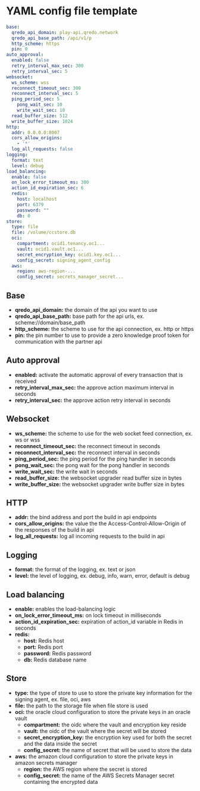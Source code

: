 # YAML config file template

```yaml
base:
  qredo_api_domain: play-api.qredo.network
  qredo_api_base_path: /api/v1/p
  http_scheme: https
  pin: 0
auto_approval:
  enabled: false
  retry_interval_max_sec: 300
  retry_interval_sec: 5
websocket:
  ws_scheme: wss
  reconnect_timeout_sec: 300
  reconnect_interval_sec: 5
  ping_period_sec: 5
	pong_wait_sec: 10
	write_wait_sec: 10
  read_buffer_size: 512
  write_buffer_size: 1024
http:
  addr: 0.0.0.0:8007
  cors_allow_origins:
    - '*'
  log_all_requests: false
logging:
  format: text
  level: debug
load_balancing:
  enable: false
  on_lock_error_timeout_ms: 300
  action_id_expiration_sec: 6
  redis:
    host: localhost
    port: 6379
    password: ""
    db: 0
store: 
  type: file 
  file: /volume/ccstore.db
  oci:
    compartment: ocid1.tenancy.oc1...
    vault: ocid1.vault.oc1...
    secret_encryption_key: ocid1.key.oc1...
    config_secret: signing_agent_config
  aws:
    region: aws-region-...
    config_secret: secrets_manager_secret...  
```

## Base

- **qredo_api_domain:** the domain of the api you want to use
- **qredo_api_base_path:** base path for the api urls, ex. scheme://domain/base_path
- **http_scheme:** the scheme to use for the api connection, ex. http or https
- **pin:** the pin number to use to provide a zero knowledge proof token for communication with the partner api

## Auto approval
- **enabled:** activate the automatic approval of every transaction that is received
- **retry_interval_max_sec:** the approve action maximum interval in seconds
- **retry_interval_sec:** the approve action retry interval in seconds

## Websocket
- **ws_scheme:** the scheme to use for the web socket feed connection, ex. ws or wss
- **reconnect_timeout_sec:** the reconnect timeout in seconds
- **reconnect_interval_sec:** the reconnect interval in seconds
- **ping_period_sec:** the ping period for the ping handler in seconds
- **pong_wait_sec:** the pong wait for the pong handler in seconds
- **write_wait_sec:** the write wait in seconds
- **read_buffer_size:** the websocket upgrader read buffer size in bytes
- **write_buffer_size:** the websocket upgrader write buffer size in bytes

## HTTP

- **addr:** the bind address and port the build in api endpoints
- **cors_allow_origins:** the value the the Access-Control-Allow-Origin of the responses of the build in api
- **log_all_requests:** log all incoming requests to the build in api

## Logging

- **format:** the format of the logging, ex. text or json
- **level:** the level of logging, ex. debug, info, warn, error, default is debug

## Load balancing

- **enable:** enables the load-balancing logic
- **on_lock_error_timeout_ms:** on lock timeout in milliseconds
- **action_id_expiration_sec:** expiration of action_id variable in Redis in seconds
- **redis:**
  - **host:** Redis host
  - **port:** Redis port
  - **password:** Redis password
  - **db:** Redis database name

## Store

- **type:** the type of store to use to store the private key information for the signing agent, ex. file, oci, aws
- **file:** the path to the storage file when file store is used
- **oci:** the oracle cloud configuration to store the private keys in an oracle vault
  - **compartment:** the oidc where the vault and encryption key reside
  - **vault:** the oidc of the vault where the secret will be stored
  - **secret_encryption_key:** the encryption key used for both the secret and the data inside the secret
  - **config_secret:** the name of secret that will be used to store the data
- **aws:** the amazon cloud configuration to store the private keys in amazon secrets manager
  - **region:** the AWS region where the secret is stored
  - **config_secret:** the name of the AWS Secrets Manager secret containing the encrypted data